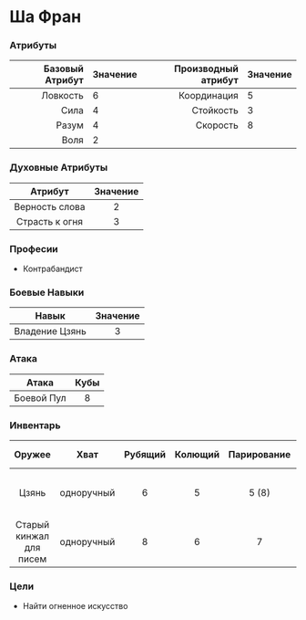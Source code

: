 # Ша Фран

### Атрибуты
| Базовый Атрибут  | Значение | Производный атрибут | Значение | 
|-----------------:|:---------|--------------------:|:---------|
| Ловкость         |    6     | Координация         | 5        |
| Сила             |    4     | Стойкость           | 3        |
| Разум            |    4     | Скорость            | 8        | 
| Воля             |    2     |                     |          | 

### Духовные Атрибуты
| Атрибут          | Значение |
|:----------------:|:--------:|
| Верность слова   |   2      |
| Страсть к огня   |   3      |

### Професии
 + Контрабандист

### Боевые Навыки
| Навык          | Значение |
|:--------------:|:--------:|
| Владение Цзянь | 3        |

### Атака
| Атака      | Кубы |
|:----------:|:----:|
| Боевой Пул | 8    |

### Инвентарь
| Оружее                  | Хват       | Рубящий | Колющий | Парирование | Урон | Особые Свойства              |
|:-----------------------:|:----------:|:-------:|:-------:|:-----------:|:----:|:----------------------------:|
| Цзянь                   | одноручный | 6       | 5       | 5 (8)       | 0    | Не уменьшется урон при уколе |
| Старый кинжал для писем | одноручный | 8       | 6       | 7           | -2   |                              |


### Цели
 + Найти огненное искусство

